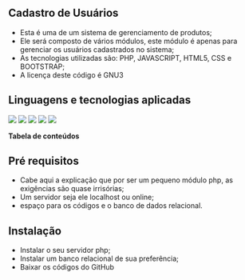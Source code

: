 ## Cadastro de Usuários

- Esta é uma de um sistema de gerenciamento de produtos;
- Ele será composto de vários módulos, este módulo é apenas para gerenciar os usuários cadastrados no sistema;
- As tecnologias utilizadas são: PHP, JAVASCRIPT, HTML5, CSS e BOOTSTRAP;
- A licença deste código é GNU3

## Linguagens e tecnologias aplicadas

![](https://img.shields.io/badge/PHP-777BB4?logo=php&logoColor=white&style=for-the-badge) ![](https://img.shields.io/badge/JavaScript-F7DF1E?logo=javascript&logoColor=black&style=for-the-badge) ![](https://img.shields.io/badge/HTML-239120?logo=html5&logoColor=white&style=for-the-badge) ![](https://img.shields.io/badge/CSS-239120?logo=css3&logoColor=white&style=for-the-badge) ![](https://img.shields.io/badge/Bootstrap-563D7C?logo=bootstrap&logoColor=white&style=for-the-badge)


**Tabela de conteúdos**

## Pré requisitos
- Cabe aqui a explicação que por ser um pequeno módulo php, as exigências são quase irrisórias;
- Um servidor seja ele localhost ou online;
- espaço para os códigos e o banco de dados relacional.
## Instalação
- Instalar o seu servidor php;
- Instalar um banco relacional de sua preferência;
- Baixar os códigos do GitHub
